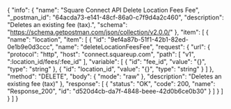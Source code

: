 {
  "info": {
    "name": "Square Connect API Delete Location Fees Fee",
    "_postman_id": "64acda73-e141-48cf-86a0-c7f9d4a2c460",
    "description": "Deletes an existing fee (tax).",
    "schema": "https://schema.getpostman.com/json/collection/v2.0.0/"
  },
  "item": [
    {
      "name": "location",
      "item": [
        {
          "id": "9ef4a87b-51f1-42b1-82ed-0e1b9e0d3ccc",
          "name": "deleteLocationFeesFee",
          "request": {
            "url": {
              "protocol": "http",
              "host": "connect.squareup.com",
              "path": [
                "v1",
                ":location_id/fees/:fee_id"
              ],
              "variable": [
                {
                  "id": "fee_id",
                  "value": "{}",
                  "type": "string"
                },
                {
                  "id": "location_id",
                  "value": "{}",
                  "type": "string"
                }
              ]
            },
            "method": "DELETE",
            "body": {
              "mode": "raw"
            },
            "description": "Deletes an existing fee (tax)"
          },
          "response": [
            {
              "status": "OK",
              "code": 200,
              "name": "Response_200",
              "id": "d520d4cb-da7f-4848-beee-42d0b6ce0b30"
            }
          ]
        }
      ]
    }
  ]
}